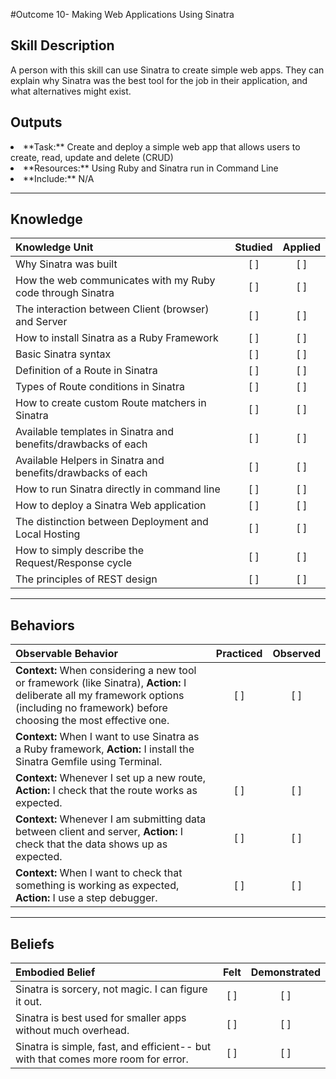 #Outcome 10- Making Web Applications Using Sinatra

Skill Description
----------
A person with this skill can use Sinatra to create simple web apps. They can explain why Sinatra was the best tool for the job in their application, and what alternatives might exist. 

Outputs
----------
<li/> **Task:** Create and deploy a simple web app that allows users to create, read, update and delete (CRUD)
<li/> **Resources:** Using Ruby and Sinatra run in Command Line 
<li/> **Include:** N/A 


----------
## **Knowledge**


| Knowledge Unit   |      Studied      | Applied |
|:-------------|:------------------:|:--------:|
| Why Sinatra was built | [ ] | [ ]  |
| How the web communicates with my Ruby code through Sinatra | [ ] | [ ]  |
| The interaction between Client (browser) and Server | [ ] | [ ]  |
| How to install Sinatra as a Ruby Framework | [ ] | [ ]  |
| Basic Sinatra syntax | [ ] | [ ]  |
| Definition of a Route in Sinatra | [ ] | [ ]  |
| Types of Route conditions in Sinatra | [ ] | [ ]  |
| How to create custom Route matchers in Sinatra | [ ] | [ ]  |
| Available templates in Sinatra and benefits/drawbacks of each | [ ] | [ ]  |
| Available Helpers in Sinatra and benefits/drawbacks of each | [ ] | [ ]  |
| How to run Sinatra directly in command line | [ ] | [ ]  |
| How to deploy a Sinatra Web application | [ ] | [ ]  |
| The distinction between Deployment and Local Hosting | [ ] | [ ]  |
| How to simply describe the Request/Response cycle | [ ] | [ ]  |
| The principles of REST design | [ ] | [ ]  |

----------


## **Behaviors**

| Observable Behavior   |      Practiced      | Observed |
|:-------------|:------------------:|:--------:|
| **Context:** When considering a new tool or framework (like Sinatra), **Action:** I deliberate all my framework options (including no framework) before choosing the most effective one. | [ ] | [ ]  | 
| **Context:** When I want to use Sinatra as a Ruby framework, **Action:** I install the Sinatra Gemfile using Terminal. 
| **Context:** Whenever I set up a new route, **Action:** I check that the route works as expected. | [ ] | [ ]  | 
| **Context:** Whenever I am submitting data between client and server, **Action:** I check that the data shows up as expected. | [ ] | [ ]  |  
| **Context:** When I want to check that something is working as expected, **Action:** I use a step debugger. | [ ] | [ ]  |


----------


## **Beliefs**


| Embodied Belief   |      Felt      | Demonstrated |
|:-------------|:------------------:|:--------:|
| Sinatra is sorcery, not magic. I can figure it out. | [ ] | [ ]  | 
| Sinatra is best used for smaller apps without much overhead. | [ ] | [ ]  | 
| Sinatra is simple, fast, and efficient-- but with that comes more room for error. | [ ] | [ ]  |
